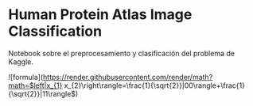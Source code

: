 # Human Protein Atlas Image Classification
Notebook sobre el preprocesamiento y clasificación del problema de Kaggle.


![formula](https://render.githubusercontent.com/render/math?math=$left|x_{1} x_{2}\right\rangle=\frac{1}{\sqrt{2}}|00\rangle+\frac{1}{\sqrt{2}}|11\rangle$)
